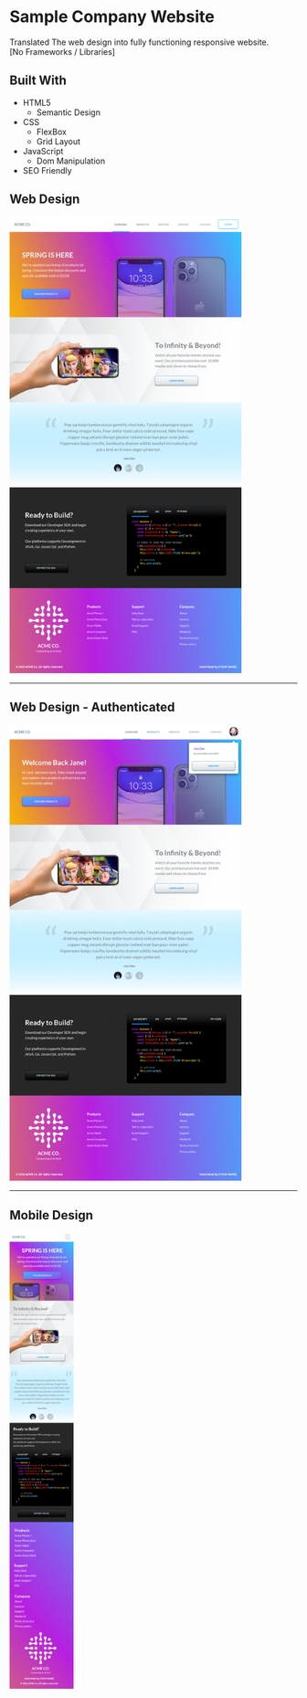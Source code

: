# Sample Company Website

<p> Translated The web design into fully functioning responsive website.
<br> [No Frameworks / Libraries] </p>
<h2>Built With</h2>
<ul>
<li>HTML5
<ul><li>Semantic Design</li>
</ul></li>
<li>CSS
<ul><li>FlexBox</li>
<li>Grid Layout</li>
</ul></li>
<li>JavaScript
<ul><li>Dom Manipulation</li>
</ul></li>
<li> SEO Friendly </li>
 </ul>

## Web Design

<img src="./screenshots/website.png" height="800" />
<hr/>

## Web Design - Authenticated

<img src="./screenshots/authenticated.png" height="800" />
<hr/>

## Mobile Design

<img src="./screenshots/mobile.png" height="800" />
